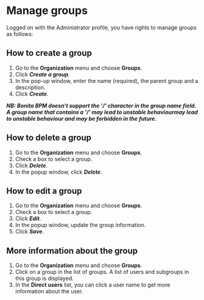# Manage groups

Logged on with the Administrator profile, you have rights to manage groups as follows:

## How to create a group

1. Go to the **Organization** menu and choose **Groups**.
2. Click _**Create a group**_.
3. In the pop-up window, enter the name (required), the parent group and a description.
4. Click _**Create**_.

_**NB: Bonita BPM doesn't support the '/' character in the group name field. A group name that contains a '/' may lead to unstable behaviourmay lead to unstable behaviour and may be forbidden in the future.**_ 

## How to delete a group

1. Go to the **Organization** menu and choose **Groups**.
2. Check a box to select a group.
3. Click _**Delete**_.
4. In the popup window, click _**Delete**_.

## How to edit a group

1. Go to the **Organization** menu and choose **Groups**.
2. Check a box to select a group.
3. Click _**Edit**_.
4. In the popup window, update the group information.
5. Click _**Save**_.

## More information about the group

1. Go to the **Organization** menu and choose **Groups**.
2. Click on a group in the list of groups. A list of users and subgroups in this group is displayed.
3. In the **Direct users** list, you can click a user name to get more information about the user.

